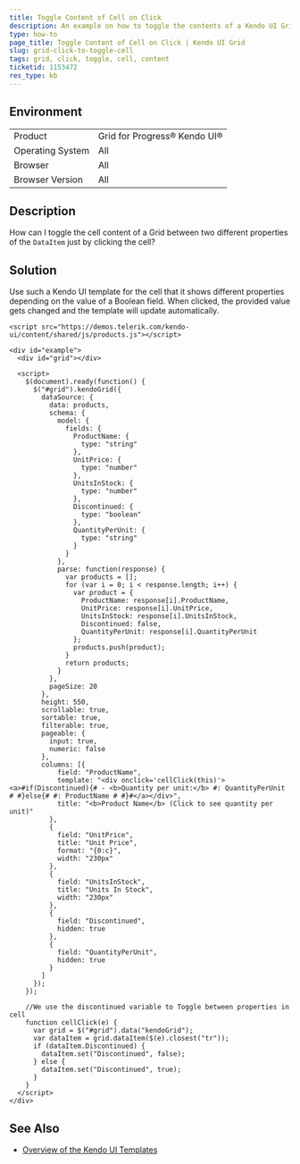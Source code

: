```yaml
---
title: Toggle Content of Cell on Click
description: An example on how to toggle the contents of a Kendo UI Grid cell on click.
type: how-to
page_title: Toggle Content of Cell on Click | Kendo UI Grid
slug: grid-click-to-toggle-cell
tags: grid, click, toggle, cell, content
ticketid: 1153472
res_type: kb
---
```


## Environment

<table>
 <tr>
  <td>Product</td>
  <td>Grid for Progress® Kendo UI®</td>
 </tr>
 <tr>
  <td>Operating System</td>
  <td>All</td>
 </tr>
 <tr>
  <td>Browser</td>
  <td>All</td>
 </tr>
 <tr>
  <td>Browser Version</td>
  <td>All</td>
 </tr>
</table>

## Description

How can I toggle the cell content of a Grid between two different properties of the `DataItem` just by clicking the cell?  

## Solution

Use such a Kendo UI template for the cell that it shows different properties depending on the value of a Boolean field. When clicked, the provided value gets changed and the template will update automatically.

```dojo
<script src="https://demos.telerik.com/kendo-ui/content/shared/js/products.js"></script>

<div id="example">
  <div id="grid"></div>

  <script>
    $(document).ready(function() {
      $("#grid").kendoGrid({
        dataSource: {
          data: products,
          schema: {
            model: {
              fields: {
                ProductName: {
                  type: "string"
                },
                UnitPrice: {
                  type: "number"
                },
                UnitsInStock: {
                  type: "number"
                },
                Discontinued: {
                  type: "boolean"
                },
                QuantityPerUnit: {
                  type: "string"
                }
              }
            },
            parse: function(response) {
              var products = [];
              for (var i = 0; i < response.length; i++) {
                var product = {
                  ProductName: response[i].ProductName,
                  UnitPrice: response[i].UnitPrice,
                  UnitsInStock: response[i].UnitsInStock,
                  Discontinued: false,
                  QuantityPerUnit: response[i].QuantityPerUnit
                };
                products.push(product);
              }
              return products;
            }
          },
          pageSize: 20
        },
        height: 550,
        scrollable: true,
        sortable: true,
        filterable: true,
        pageable: {
          input: true,
          numeric: false
        },
        columns: [{
            field: "ProductName",
            template: "<div onclick='cellClick(this)'><a>#if(Discontinued){# - <b>Quantity per unit:</b> #: QuantityPerUnit # #}else{# #: ProductName # #}#</a></div>",
            title: "<b>Product Name</b> (Click to see quantity per unit)"
          },
          {
            field: "UnitPrice",
            title: "Unit Price",
            format: "{0:c}",
            width: "230px"
          },
          {
            field: "UnitsInStock",
            title: "Units In Stock",
            width: "230px"
          },
          {
            field: "Discontinued",
            hidden: true
          },
          {
            field: "QuantityPerUnit",
            hidden: true
          }
        ]
      });
    });

    //We use the discontinued variable to Toggle between properties in cell
    function cellClick(e) {
      var grid = $("#grid").data("kendoGrid");
      var dataItem = grid.dataItem($(e).closest("tr"));
      if (dataItem.Discontinued) {
        dataItem.set("Discontinued", false);
      } else {
        dataItem.set("Discontinued", true);
      }
    }
  </script>
</div>
```

## See Also

* [Overview of the Kendo UI Templates](https://docs.telerik.com/kendo-ui/framework/templates/overview)
